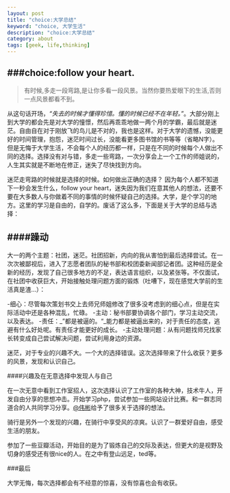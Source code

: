 ```yaml
---
layout: post
title: "choice:大学总结"
keyword: "choice, 大学生活"
description: "choice:大学总结"
category: about
tags: [geek, life,thinking]
---
```


###choice:follow your heart.
----

>有时候,多走一段弯路,是让你多看一段风景。当然你要热爱眼下的生活,否则一点风景都看不到。
>

从这句话开场，_“失去的时候才懂得珍惜。懂的时候已经不在年轻。”_。大部分刚上到大学的都会先是对大学的憧憬，然后再乖乖地做一两个月的学霸，最后就是迷茫。自由自在对于刚放飞的鸟儿是不对的，我也是这样。对于大学的遗憾，没能更好的时间管理，抱怨，迷茫时间过长，没能看更多图书馆的书等等（省略N字）。但是无悔于大学生活，不会每个人的经历都一样，只是在不同的时候每个人做出不同的选择。选择没有对与错，多走一些弯路，一次分享会上一个工作的师姐说的，人生其实就是不断地在修正，迷失了尽快找到方向。

迷茫走弯路的时候就是选择的时候。如何做出正确的选择？
因为每个人都不知道下一秒会发生什么，follow your heart，迷失因为我们在意其他人的想法，还要不要在大多数人与你做着不同的事情的时候怀疑自己的选择。大学，是个学习的地方。这里的学习是自由的，自学的。废话了这么多，下面是关于大学的总结与选择：

####躁动
----

大一的两个主题：社团，迷茫。社团招新，内向的我从害怕到最后选择尝试。在一次次被鄙视后，进入了志愿者团队的秘书部和校团委新闻部记者团。这种经历是全新的经历，发现了自己很多地方的不足，表达语言组织，以及紧张等。不仅面试，在社团中收获巨大，开始接触处理问题方面的锻炼（吐嘈下，现在感觉大学前的生活真是渣...）：

-细心：尽管每次策划书交上去师兄师姐修改了很多没考虑到的细心点，但是在实际活动中还是各种混乱，忙碌。 
-主动：秘书部要协调各个部门，学习主动交流，以及表达。
-责任：_”都是被逼的。“_能力都是被逼出来的，对于责任的态度，逃避有什么好处呢。有责任才能更好的成长。
-主动处理问题：从有问题找师兄找家长转变成自己尝试解决问题，尝试利用身边的资源。

迷茫，对于专业的兴趣不大。一个大的选择错误。这次选择带来了什么收获？更多的风景，发现和认识自己。

####兴趣及在无意选择中发现人与自己

在一次无意中看到工作室招人，这次选择认识了工作室的各种大神，技术牛人，开发自由分享的思想冲击。开始学习php，尝试参加一些网站设计比赛。和一群志同道合的人共同学习分享。[@伟彬](http://weibo.com/darthluo "nice")给予了很多关于选择的想法。

骑行是另外一个发现的兴趣，在骑行中享受风的凉爽。认识了一群爱好自由，感受生活的朋友。

参加了一些豆瓣活动，开始目的是为了锻炼自己的交际及表达，但更大的是视野及切身的感受还有很nice的人。在之中有登山远足，ted等。


###最后

大学无悔，每次选择都会有不经意的惊喜，没有惊喜也会有收获。



